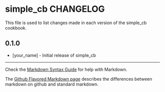 simple_cb CHANGELOG
===================

This file is used to list changes made in each version of the simple_cb cookbook.

0.1.0
-----
- [your_name] - Initial release of simple_cb

- - -
Check the [Markdown Syntax Guide](http://daringfireball.net/projects/markdown/syntax) for help with Markdown.

The [Github Flavored Markdown page](http://github.github.com/github-flavored-markdown/) describes the differences between markdown on github and standard markdown.
